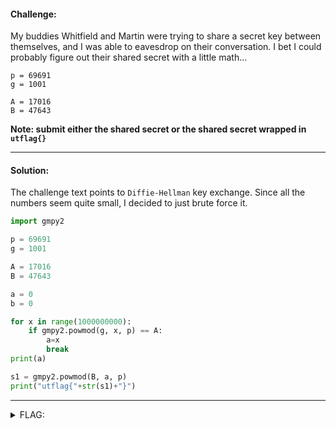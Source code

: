 #### Challenge:

My buddies Whitfield and Martin were trying to share a secret key between themselves, and I was able to eavesdrop on their conversation. I bet I could probably figure out their shared secret with a little math...

```text
p = 69691
g = 1001

A = 17016
B = 47643
```

**Note: submit either the shared secret or the shared secret wrapped in `utflag{}`**

---

#### Solution:

The challenge text points to `Diffie-Hellman` key exchange. Since all the numbers seem quite small, I decided to just brute force it.

```python
import gmpy2

p = 69691
g = 1001

A = 17016
B = 47643

a = 0
b = 0

for x in range(1000000000):
    if gmpy2.powmod(g, x, p) == A:
        a=x
        break
print(a)

s1 = gmpy2.powmod(B, a, p)
print("utflag{"+str(s1)+"}")
```

---

<details><summary>FLAG:</summary>

```text
utflag{53919}
```

</details>
<br/>
